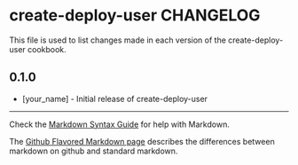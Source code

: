create-deploy-user CHANGELOG
============================

This file is used to list changes made in each version of the create-deploy-user cookbook.

0.1.0
-----
- [your_name] - Initial release of create-deploy-user

- - -
Check the [Markdown Syntax Guide](http://daringfireball.net/projects/markdown/syntax) for help with Markdown.

The [Github Flavored Markdown page](http://github.github.com/github-flavored-markdown/) describes the differences between markdown on github and standard markdown.
